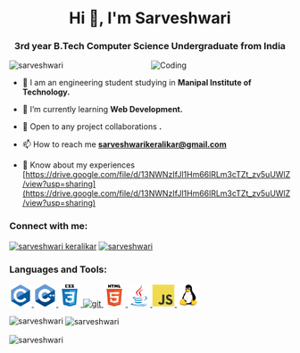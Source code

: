 

<h1 align="center">Hi 👋, I'm Sarveshwari</h1>
<h3 align="center">3rd year B.Tech Computer Science Undergraduate from India</h3>
<img align="right" alt="Coding" width="250" src="https://media.tenor.com/PP9v7VIs6R4AAAAd/scaler-create-impact.gif">

<p align="left"> <img src="https://komarev.com/ghpvc/?username=sarveshwari&label=Profile%20views&color=0e75b6&style=flat" alt="sarveshwari" /> </p>

- 🔭 I am an engineering student studying in **Manipal Institute of Technology.**

- 🌱 I’m currently learning **Web Development.**

- 🤝 Open to any project collaborations **.**

- 📫 How to reach me **sarveshwarikeralikar@gmail.com**

- 📄 Know about my experiences [https://drive.google.com/file/d/13NWNzIfJl1Hm66lRLm3cTZt_zv5uUWlZ/view?usp=sharing](https://drive.google.com/file/d/13NWNzIfJl1Hm66lRLm3cTZt_zv5uUWlZ/view?usp=sharing)

<h3 align="left">Connect with me:</h3>
<p align="left">
<a href="https://linkedin.com/in/sarveshwari keralikar" target="blank"><img align="center" src="https://raw.githubusercontent.com/rahuldkjain/github-profile-readme-generator/master/src/images/icons/Social/linked-in-alt.svg" alt="sarveshwari keralikar" height="30" width="40" /></a>
<a href="https://auth.geeksforgeeks.org/user/sarveshwari" target="blank"><img align="center" src="https://raw.githubusercontent.com/rahuldkjain/github-profile-readme-generator/master/src/images/icons/Social/geeks-for-geeks.svg" alt="sarveshwari" height="30" width="40" /></a>
</p>

<h3 align="left">Languages and Tools:</h3>
<p align="left"> <a href="https://www.cprogramming.com/" target="_blank" rel="noreferrer"> <img src="https://raw.githubusercontent.com/devicons/devicon/master/icons/c/c-original.svg" alt="c" width="40" height="40"/> </a> <a href="https://www.w3schools.com/cpp/" target="_blank" rel="noreferrer"> <img src="https://raw.githubusercontent.com/devicons/devicon/master/icons/cplusplus/cplusplus-original.svg" alt="cplusplus" width="40" height="40"/> </a> <a href="https://www.w3schools.com/css/" target="_blank" rel="noreferrer"> <img src="https://raw.githubusercontent.com/devicons/devicon/master/icons/css3/css3-original-wordmark.svg" alt="css3" width="40" height="40"/> </a> <a href="https://git-scm.com/" target="_blank" rel="noreferrer"> <img src="https://www.vectorlogo.zone/logos/git-scm/git-scm-icon.svg" alt="git" width="40" height="40"/> </a> <a href="https://www.w3.org/html/" target="_blank" rel="noreferrer"> <img src="https://raw.githubusercontent.com/devicons/devicon/master/icons/html5/html5-original-wordmark.svg" alt="html5" width="40" height="40"/> </a> <a href="https://www.java.com" target="_blank" rel="noreferrer"> <img src="https://raw.githubusercontent.com/devicons/devicon/master/icons/java/java-original.svg" alt="java" width="40" height="40"/> </a> <a href="https://developer.mozilla.org/en-US/docs/Web/JavaScript" target="_blank" rel="noreferrer"> <img src="https://raw.githubusercontent.com/devicons/devicon/master/icons/javascript/javascript-original.svg" alt="javascript" width="40" height="40"/> </a> <a href="https://www.linux.org/" target="_blank" rel="noreferrer"> <img src="https://raw.githubusercontent.com/devicons/devicon/master/icons/linux/linux-original.svg" alt="linux" width="40" height="40"/> </a> </p>

<p><img align="left" src="https://github-readme-stats.vercel.app/api/top-langs?username=sarveshwari&show_icons=true&locale=en&layout=compact" alt="sarveshwari" /></p>

<p>&nbsp;<img align="center" src="https://github-readme-stats.vercel.app/api?username=sarveshwari&show_icons=true&locale=en" alt="sarveshwari" /></p>

<p><img align="center" src="https://github-readme-streak-stats.herokuapp.com/?user=sarveshwari&" alt="sarveshwari" /></p>
